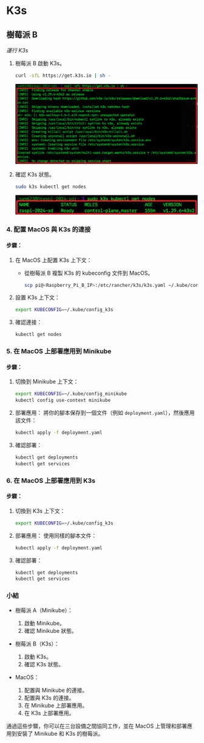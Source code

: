 # K3s

## 樹莓派 B

_運行 K3s_

1. 樹莓派 B 啟動 K3s。

    ```bash
    curl -sfL https://get.k3s.io | sh -
    ```

    ![](images/img_10.png)

2. 確認 K3s 狀態。

    ```bash
    sudo k3s kubectl get nodes
    ```

    ![](images/img_11.png)

### 4. 配置 MacOS 與 K3s 的連接

#### 步驟：
1. 在 MacOS 上配置 K3s 上下文：
   - 從樹莓派 B 複製 K3s 的 kubeconfig 文件到 MacOS。
     ```bash
     scp pi@<Raspberry_Pi_B_IP>:/etc/rancher/k3s/k3s.yaml ~/.kube/config_k3s
     ```

2. 設置 K3s 上下文：
   ```bash
   export KUBECONFIG=~/.kube/config_k3s
   ```

3. 確認連接：
   ```bash
   kubectl get nodes
   ```

### 5. 在 MacOS 上部署應用到 Minikube

#### 步驟：
1. 切換到 Minikube 上下文：
   ```bash
   export KUBECONFIG=~/.kube/config_minikube
   kubectl config use-context minikube
   ```

2. 部署應用：
   將你的腳本保存到一個文件（例如 `deployment.yaml`），然後應用該文件：
   ```bash
   kubectl apply -f deployment.yaml
   ```

3. 確認部署：
   ```bash
   kubectl get deployments
   kubectl get services
   ```

### 6. 在 MacOS 上部署應用到 K3s

#### 步驟：
1. 切換到 K3s 上下文：
   ```bash
   export KUBECONFIG=~/.kube/config_k3s
   ```

2. 部署應用：
   使用同樣的腳本文件：
   ```bash
   kubectl apply -f deployment.yaml
   ```

3. 確認部署：
   ```bash
   kubectl get deployments
   kubectl get services
   ```

### 小結

- 樹莓派 A（Minikube）：
  1. 啟動 Minikube。
  2. 確認 Minikube 狀態。

- 樹莓派 B（K3s）：
  1. 啟動 K3s。
  2. 確認 K3s 狀態。

- MacOS：
  1. 配置與 Minikube 的連接。
  2. 配置與 K3s 的連接。
  3. 在 Minikube 上部署應用。
  4. 在 K3s 上部署應用。

通過這些步驟，你可以在三台設備之間協同工作，並在 MacOS 上管理和部署應用到安裝了 Minikube 和 K3s 的樹莓派。